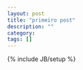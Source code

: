 ```yaml
---
layout: post
title: "primeiro post"
description: ""
category: 
tags: []
---
```

{% include JB/setup %}
